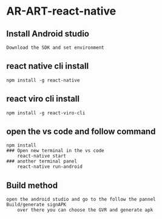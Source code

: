 # AR-ART-react-native

## Install Android studio
	Download the SDK and set environment
## react native cli install
	npm install -g react-native
## react viro cli install
	npm install -g react-viro-cli	
## open the vs code and follow command
	npm install
	### Open new terminal in the vs code
		react-native start
	### another terminal panel
		react-native run-android
## Build method
	open the android studio and go to the follow the pannel
	Build/generate signAPK
		over there you can choose the GVR and generate apk
